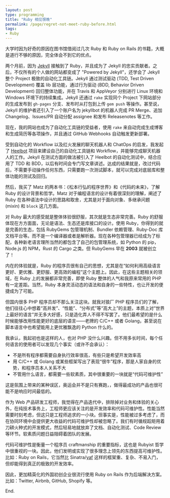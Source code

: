 ```yaml
---
layout: post
type: programming
title: "Ruby 相见恨晚"
permalink: /page/regret-not-meet-ruby-before.html
tags:
- Ruby
---
```


大学时因为好奇的原因在图书馆借阅过几次 Ruby 和 Ruby on Rails 的书籍，大概是道行不够的原因，完全体会不到它的优点。

两个月前，因为 [Jekyll](https://jekyllrb.com/) 接触到了 Ruby，并且成为了 Jekyll 的忠实贡献者。之后，不仅所有的个人做的网站都变成了 "Powered by Jekyll"，还学会了 Jekyll 整个 Project 极致的自动化工具链。Jekyll 通过测试驱动 (TDD, Test Driven Development) 覆盖 lib 层功能，通过行为驱动 (BDD, Behavior Driven Development) 回归整体功能，并在 Travis 和 AppVeyor 分别进行 Linux 环境和 Windows 环境下的持续集成。Jekyll 还通过 `rake` 实现同个 Project 下网站部分的生成发布到 `gh-pages` 分支、发布时从打包到上传 `gem push` 等操作。甚至说，Jekyll 的维护者还引入了一个账户名为 jekyllbot 的机器人完成 PR Merge、追加 Changelog、Issues/PR 自动分配 assignee 和发布 Releasenotes 等工作。

现在，我的网站也成为了自动化工具链的受益者，使用 `rake` 来自动完成生成博客和生成简历等各项操作，并且通过 GitHub Webhooks 自动触发更新部署。

受到自动化的 Workflow 以及红火发展的聊天机器人和 ChatOps 的启发，我发起了 [Heelbot](https://github.com/crispgm/heelbot) 项目来建设自己的自动化工具链和 Workflow，并能够完成聊天机器人的工作。Jekyll 在测试方面的做法被引入了 Heelbot 的自动化测试中，结合应用了 TDD 和 BDD，以后有时间会专门写文章讲述。达成的结果就是，改过代码后，不需要手动操作任何东西，只需要跑一次测试脚本，就可以完成对底层库和整体功能的测试及回归。

然后，我买了 Matz 的两本书：《松本行弘的程序世界》和《代码的未来》，了解 Ruby 的设计背景和哲学。Matz 对于编程语言的设计有着很深刻的理解，阐述了 Ruby 在各种语法中设计的思路和取舍，尤其是对于面向对象、多继承问题 (mixin) 和 `block` 这几方面。

对 Ruby 最大的感受就是整体体验很舒服，其次就是生态非常完善。Ruby 的舒服体现在方方面面，无论是语法、生态还是库接口的设计。使用 Ruby，你得到的就是完善的生态，包括 RubyGems 包管理机制、Bundler 依赖管理、Ruby-Doc 库文档平台等。而不是一个编译器或者是解析器。现在各种包管理器已经成为了标配，各种新老语言理所当然的都包含了自己的包管理系统，如 Python 的 pip，Node.js 的 NPM，Rust 的 Cargo 之类。但 RubyGems 早在 __2003__ 就被创立了！

内在的体验就是，Ruby 的程序员很有自己的思想，尤其是在“如何利用高级语言更好、更优雅、更舒服、更高效的编程”这个主题上。因此，在这些主题相关的领域，在 Ruby 上的发展都非常完善，即使 Ruby 整体的人气和我原来常用的 PHP 有一定差距。当然，Ruby 本身灵活动态的语法和自身的一些特性，也让开发的便捷成为了可能。

但国内很多 PHP 程序员却不那么关注这块。就我对狼厂 PHP 程序员们的了解，他们往往心中想着“高并发”、“性能”、“分布式”等“高大上”的主题，本质上对“世界上最好的语言”并无多大好感，只是造化弄人不得不写罢了。他们最希望的是什么时候能够改用性能更好的底层的语言——老牌的 C/C++ 或者 Golang，甚至说在脚本语言中也希望能用上更优雅飘逸的 Python 什么的。

我承认，我起初也是这样的人，也对 PHP 没什么兴趣。但不用多长时间，每个任何语言的使用者可以发现几个事实（或许不会承认）：

* 不是所有程序都需要自身执行效率很高，有些只是希望开发效率高
* 用 C/C++ 或 Golang 或某些框架写出了表现“很牛”程序，那是人家自身的优势，和程序员本人关系不大
* 不管用什么语言，都需要一些软素质，其中很重要的一块就是“代码可维护性”

这是氛围上带来的某种误区，奥运会并不是只有赛跑，，做得最成功的产品也很可能不是响应时间最低的。

作为 Web 产品研发工程师，我觉得在产品迭代中，排除掉对业务和体验的关心外，在纯技术事务上，工程师更应该关注的是开发效率和代码可维护性。性能当然需要时刻考虑，但这只是工程师追求的一小块。但事实是，性能被过多考虑了，而在协同环境中会提供更大收益的代码可维护性却被忽略了。我们有时循规蹈矩用着刀耕火种式的开发模式，然后轻易地就放弃了文档、自动化测试、Code Review 等环节。软素质问题日益阻碍着团队的发展。

代码可维护性是衡量一个程序员 craftmanship 的重要指标，这也是 Rubyist 哲学中很重视的一块。因此，他们发明或实现了很多理念上领先的东西提高可维护性。比如：Ruby on Rails，它当然比 Sinatra/[yaf](https://github.com/laruence/yaf) 这样的框架重、复杂、不易入门，但却能得到真正的极致的开发效率。

因此，更加精英化的外国初创企业很流行使用 Ruby on Rails 作为后端解决方案。比如：Twitter, Airbnb, GitHub, Shopify 等。

End.